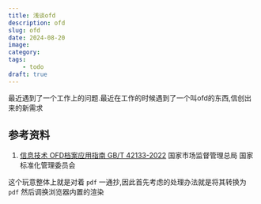```yaml
---
title: 浅谈ofd
description: ofd
slug: ofd
date: 2024-08-20
image: 
category: 
tags:
    - todo
draft: true
---
```


最近遇到了一个工作上的问题.最近在工作的时候遇到了一个叫ofd的东西,信创出来的新需求

## 参考资料

1. [信息技术 OFD档案应用指南 GB/T 42133-2022](https://fgw.sh.gov.cn/cmsres/7f/7f6205045ebf44378d3d7c516aeac7c5/df520868876b9a9d52c1bb34f4bbca97.pdf) 国家市场监督管理总局 国家标准化管理委员会

这个玩意整体上就是对着 `pdf` 一通抄,因此首先考虑的处理办法就是将其转换为 `pdf` 然后调换浏览器内置的渲染
